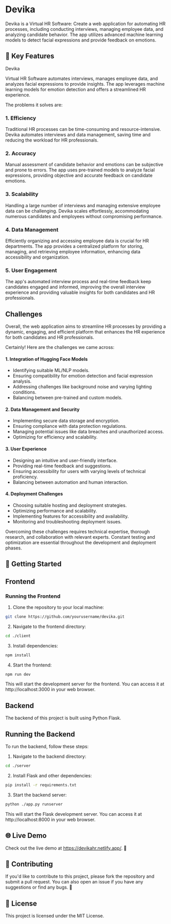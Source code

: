 # Devika

Devika is a Virtual HR Software: Create a web application for automating HR processes, including conducting interviews, managing employee data, and analyzing candidate behavior. The app utilizes advanced machine learning models to detect facial expressions and provide feedback on emotions.

## 🔑 Key Features

Devika

Virtual HR Software automates interviews, manages employee data, and analyzes facial expressions to provide insights. The app leverages machine learning models for emotion detection and offers a streamlined HR experience.

The problems it solves are:
### 1. Efficiency
Traditional HR processes can be time-consuming and resource-intensive. Devika automates interviews and data management, saving time and reducing the workload for HR professionals.

### 2. Accuracy
Manual assessment of candidate behavior and emotions can be subjective and prone to errors. The app uses pre-trained models to analyze facial expressions, providing objective and accurate feedback on candidate emotions.

### 3. Scalability
Handling a large number of interviews and managing extensive employee data can be challenging. Devika scales effortlessly, accommodating numerous candidates and employees without compromising performance.

### 4. Data Management
Efficiently organizing and accessing employee data is crucial for HR departments. The app provides a centralized platform for storing, managing, and retrieving employee information, enhancing data accessibility and organization.

### 5. User Engagement
The app's automated interview process and real-time feedback keep candidates engaged and informed, improving the overall interview experience and providing valuable insights for both candidates and HR professionals.

## Challenges
Overall, the web application aims to streamline HR processes by providing a dynamic, engaging, and efficient platform that enhances the HR experience for both candidates and HR professionals.

Certainly! Here are the challenges we came across:

#### 1. Integration of Hugging Face Models
- Identifying suitable ML/NLP models.
- Ensuring compatibility for emotion detection and facial expression analysis.
- Addressing challenges like background noise and varying lighting conditions.
- Balancing between pre-trained and custom models.

#### 2. Data Management and Security
- Implementing secure data storage and encryption.
- Ensuring compliance with data protection regulations.
- Managing potential issues like data breaches and unauthorized access.
- Optimizing for efficiency and scalability.

#### 3. User Experience
- Designing an intuitive and user-friendly interface.
- Providing real-time feedback and suggestions.
- Ensuring accessibility for users with varying levels of technical proficiency.
- Balancing between automation and human interaction.

#### 4. Deployment Challenges
- Choosing suitable hosting and deployment strategies.
- Optimizing performance and scalability.
- Implementing features for accessibility and availability.
- Monitoring and troubleshooting deployment issues.

Overcoming these challenges requires technical expertise, thorough research, and collaboration with relevant experts. Constant testing and optimization are essential throughout the development and deployment phases.

## 🚀 Getting Started

## Frontend

### Running the Frontend

1. Clone the repository to your local machine:

```bash
git clone https://github.com/yourusername/devika.git
```

2. Navigate to the frontend directory:

```bash
cd ./client
```

3. Install dependencies:

```bash
npm install
```

4. Start the frontend:

```bash
npm run dev
```

This will start the development server for the frontend. You can access it at http://localhost:3000 in your web browser.

## Backend
The backend of this project is built using Python Flask.

## Running the Backend
To run the backend, follow these steps:

1. Navigate to the backend directory:

```bash
cd ./server
```

2. Install Flask and other dependencies:

```bash
pip install -r requirements.txt
```

3. Start the backend server:

```bash
python ./app.py runserver
```

This will start the Flask development server. You can access it at http://localhost:8000 in your web browser.

## 🌐 Live Demo
Check out the live demo at https://devikahr.netlify.app/. 🚀

## 🤝 Contributing
If you'd like to contribute to this project, please fork the repository and submit a pull request. You can also open an issue if you have any suggestions or find any bugs. 🐛

## 📄 License
This project is licensed under the MIT License.
